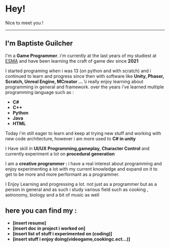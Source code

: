 # Hey!
Nice to meet you !

___
## I'm Baptiste Guilcher
I'm a **Game Programmer**. i'm currently at the last years of my studiest at [ESMA](https://www.esma-artistique.com/?utm_term=esma%20jeu%20video&utm_campaign=ASUC%20-%20Search%20-%20ESMA%20Artistique&utm_source=adwords&utm_medium=ppc&hsa_acc=1749986737&hsa_cam=843358225&hsa_grp=50859734838&hsa_ad=705541968169&hsa_src=g&hsa_tgt=kwd-892398793866&hsa_kw=esma%20jeu%20video&hsa_mt=e&hsa_net=adwords&hsa_ver=3&gad_source=1&gclid=CjwKCAiArKW-BhAzEiwAZhWsIAkW0M4rpcnAs70Dyp9p_5Mbfb32gxIsOsPbIY9NBRdg8z4K8QgQrhoCgPYQAvD_BwE) and have been learning the craft of game dev since **2021**


I started programing when i was 13 (on python and with scratch) and i continued to learn and progress since then with software like **Unity, Phaser, Scratch, Unreal Engine, MCreator ...**
\i really enjoy learning about programming in general and framework. over the years i've learned multiple programming language such as :
- **C#**
- **C++**
- **Python**
- **Java**
- **HTML**


Today i'm still eager to learn and keep at trying new stuff and working with new code architecture, however i am more used to **C# in unity**


I Have skill in **UI/UX Programming,gameplay, Character Control** and currently experiment a lot on **procedural generation**

I am a **creative programmer :**  i have a real interest about programming and enjoy experimenting a lot with my current knowledge and expand on it to get to be more and more performant as a programmer.

I Enjoy Learning and progressing a lot. not just as a programmer but as a person in general and as such i study various field such as cooking , astronomy, biology and a bit of music as well

## here you can find my : 
- **[insert resume]**
- **[insert doc in project i worked on]**
- **[insert list of stuff i experimented on (coding)]**
- **[insert stuff i enjoy doing(videogame,cookingc.ect...)]**
